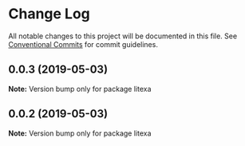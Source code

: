 # Change Log

All notable changes to this project will be documented in this file.
See [Conventional Commits](https://conventionalcommits.org) for commit guidelines.

## 0.0.3 (2019-05-03)

**Note:** Version bump only for package litexa





## 0.0.2 (2019-05-03)

**Note:** Version bump only for package litexa
